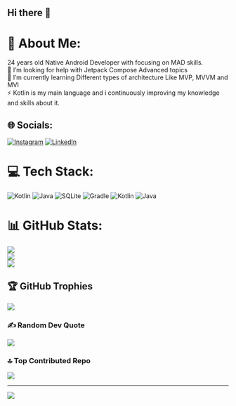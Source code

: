 ## Hi there 👋

# 💫 About Me:
24 years old Native Android Developer with focusing on MAD skills.<br>🤝 I’m looking for help with Jetpack Compose Advanced topics<br>🌱 I’m currently learning Different types of architecture Like MVP, MVVM and  MVI<br>⚡ Kotlin is my main language and i continuously improving my knowledge and skills about it.


## 🌐 Socials:
[![Instagram](https://img.shields.io/badge/Instagram-%23E4405F.svg?logo=Instagram&logoColor=white)](https://instagram.com/mahan.zii) [![LinkedIn](https://img.shields.io/badge/LinkedIn-%230077B5.svg?logo=linkedin&logoColor=white)](https://linkedin.com/in/https://www.linkedin.com/in/mahanziyari) 

# 💻 Tech Stack:
![Kotlin](https://img.shields.io/badge/kotlin-%237F52FF.svg?style=plastic&logo=kotlin&logoColor=white) ![Java](https://img.shields.io/badge/java-%23ED8B00.svg?style=plastic&logo=openjdk&logoColor=white) ![SQLite](https://img.shields.io/badge/sqlite-%2307405e.svg?style=plastic&logo=sqlite&logoColor=white) ![Gradle](https://img.shields.io/badge/Gradle-02303A.svg?style=plastic&logo=Gradle&logoColor=white) ![Kotlin](https://img.shields.io/badge/kotlin-%237F52FF.svg?style=plastic&logo=kotlin&logoColor=white) ![Java](https://img.shields.io/badge/java-%23ED8B00.svg?style=plastic&logo=openjdk&logoColor=white)
# 📊 GitHub Stats:
![](https://github-readme-stats.vercel.app/api?username=MahanZiyari&theme=github_dark&hide_border=false&include_all_commits=true&count_private=false)<br/>
![](https://github-readme-streak-stats.herokuapp.com/?user=MahanZiyari&theme=github_dark&hide_border=false)<br/>
![](https://github-readme-stats.vercel.app/api/top-langs/?username=MahanZiyari&theme=github_dark&hide_border=false&include_all_commits=true&count_private=false&layout=compact)

## 🏆 GitHub Trophies
![](https://github-profile-trophy.vercel.app/?username=MahanZiyari&theme=github_dark&no-frame=false&no-bg=true&margin-w=4)

### ✍️ Random Dev Quote
![](https://quotes-github-readme.vercel.app/api?type=horizontal&theme=dark)

### 🔝 Top Contributed Repo
![](https://github-contributor-stats.vercel.app/api?username=MahanZiyari&limit=5&theme=github_dark&combine_all_yearly_contributions=true)

---
[![](https://visitcount.itsvg.in/api?id=MahanZiyari&icon=5&color=3)](https://visitcount.itsvg.in)

<!-- Proudly created with GPRM ( https://gprm.itsvg.in ) -->
